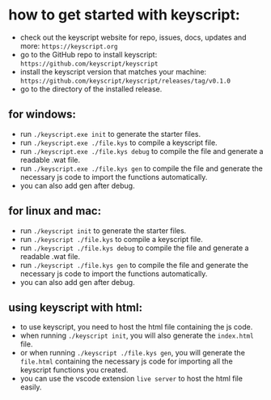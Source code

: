 # how to get started with keyscript:
- check out the keyscript website for repo, issues, docs, updates and more: `https://keyscript.org`
- go to the GitHub repo to install keyscript: `https://github.com/keyscript/keyscript`
- install the keyscript version that matches your machine: `https://github.com/keyscript/keyscript/releases/tag/v0.1.0`
- go to the directory of the installed release.

## for windows:
- run `./keyscript.exe init` to generate the starter files.
- run `./keyscript.exe ./file.kys` to compile a keyscript file.
- run `./keyscript.exe ./file.kys debug` to compile the file and generate a readable .wat file.
- run `./keyscript.exe ./file.kys gen` to compile the file and generate the necessary js code to import the functions automatically.
- you can also add gen after debug.

## for linux and mac:
- run `./keyscript init` to generate the starter files.
- run `./keyscript ./file.kys` to compile a keyscript file.
- run `./keyscript ./file.kys debug` to compile the file and generate a readable .wat file.
- run `./keyscript ./file.kys gen` to compile the file and generate the necessary js code to import the functions automatically.
- you can also add gen after debug.

## using keyscript with html:
- to use keyscript, you need to host the html file containing the js code.
- when running `./keyscript init`, you will also generate the `index.html` file.
- or when running `./keyscript ./file.kys gen`, you will generate the `file.html` containing the necessary js code for importing all the keyscript functions you created.
- you can use the vscode extension `live server` to host the html file easily.
